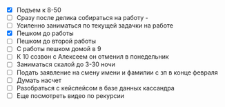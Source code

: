 
- [x] Подъем к 8-50
- [ ] Сразу после делика собираться на работу -
- [ ] Усиленно заниматься по текущей задачки на работе
- [x] Пешком до работы
- [ ] Пешком до второй работы
- [ ] С работы пешком домой в 9 
- [ ] К 10 созвон с Алексеем он отменил в понедельник
- [ ] Заниматься скалой до 3-30 ночи
- [ ] Подать заявление на смену имени и фамилии с зп в конце февраля
- [ ] Думать насчет
- [ ] Разобраться с кейспейсом в базе данных кассандра
- [ ] Еще посмотреть видео по рекурсии